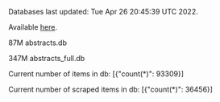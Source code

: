 Databases last updated: Tue Apr 26 20:45:39 UTC 2022. 

Available [here](https://github.com/cbeauhilton/ash-db/releases).


87M	abstracts.db

347M	abstracts_full.db

Current number of items in db:
[{"count(*)": 93309}]

Current number of scraped items in db:
[{"count(*)": 36456}]
